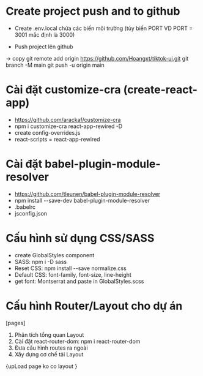 # Create project push and to github

- Create .env.local chứa các biến môi trường (tùy biến PORT VD PORT = 3001 mắc định là 3000)

- Push project lên github

-> copy
git remote add origin https://github.com/Hoangxt/tiktok-ui.git
git branch -M main
git push -u origin main

# Cài đặt customize-cra (create-react-app)

- https://github.com/arackaf/customize-cra
- npm i customize-cra react-app-rewired -D
- create config-overrides.js
- react-scripts = react-app-rewired

# Cài đặt babel-plugin-module-resolver

- https://github.com/tleunen/babel-plugin-module-resolver
- npm install --save-dev babel-plugin-module-resolver
- .babelrc
- jsconfig.json

# Cấu hình sử dụng CSS/SASS

- create GlobalStyles component
- SASS: npm i -D sass
- Reset CSS: npm install --save normalize.css
- Default CSS: font-family, font-size, line-height
- get font: Montserrat and paste in GlobalStyles.scss

# Cấu hình Router/Layout cho dự án

[pages]

1. Phân tích tổng quan Layout
2. Cài đặt react-router-dom: npm i react-router-dom
3. Đưa cấu hình routes ra ngoài
4. Xây dựng cơ chế tải Layout

{upLoad page ko co layout }
